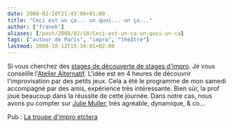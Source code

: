 ```yaml
---
date: 2008-02-10T21:43:00+01:00
title: "Ceci est un ça... un quoi... un ça..."
author: ["franek"]
aliases: [/post/2008/02/10/Ceci-est-un-ca-un-quoi-un-ca]
tags: ["autour de Paris", "impro", "théâtre"]
lastmod: 2008-10-12T15:34:01+02:00
---
```

Si vous cherchez des [stages de découverte de stages d'impro](http://www.atelieralternatif.com/stageimprodec.htm). Je vous conseille l'[Atelier Alternatif](http://www.atelieralternatif.com/). L'idée est en 4 heures de découvrir l'improvisation par des petits jeux. Cela a été le programme de mon samedi accompagné par des amis, expérience très intéressante. Bien sûr, la prof joue beaucoup dans la réussite de cette journée. Dans notre cas, nous avons pu compter sur [Julie Muller](http://www.juliem.book.fr/), très agréable, dynamique, &amp; co...

Pub : [La troupe d'impro etctera](http://www.improetcetera.org)
